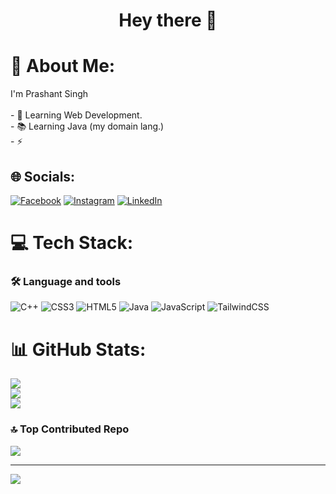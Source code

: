 
<div align="center">
<!--   <img src="https://visitor-badge.laobi.icu/badge?page_id=maurodesouza.maurodesouza&"  /> -->
</div>

###

<h1 align="center">Hey there 👋</h1>

###

# 💫 About Me:

<p align="left">I'm Prashant Singh <br><br>- 🔭 Learning Web Development.<br>- 📚 Learning Java (my domain lang.) <br>- ⚡</p> 


## 🌐 Socials:
[![Facebook](https://img.shields.io/badge/Facebook-%231877F2.svg?logo=Facebook&logoColor=white)](https://facebook.com/prashSingh.0) [![Instagram](https://img.shields.io/badge/Instagram-%23E4405F.svg?logo=Instagram&logoColor=white)](https://instagram.com/_prashant._0.1) [![LinkedIn](https://img.shields.io/badge/LinkedIn-%230077B5.svg?logo=linkedin&logoColor=white)](https://linkedin.com/in/prashant-singh-8b6449278) 


# 💻 Tech Stack: <h3 align="left">🛠 Language and tools</h3>
![C++](https://img.shields.io/badge/c++-%2300599C.svg?style=plastic&logo=c%2B%2B&logoColor=white) ![CSS3](https://img.shields.io/badge/css3-%231572B6.svg?style=plastic&logo=css3&logoColor=white) ![HTML5](https://img.shields.io/badge/html5-%23E34F26.svg?style=plastic&logo=html5&logoColor=white) ![Java](https://img.shields.io/badge/java-%23ED8B00.svg?style=plastic&logo=openjdk&logoColor=white) ![JavaScript](https://img.shields.io/badge/javascript-%23323330.svg?style=plastic&logo=javascript&logoColor=%23F7DF1E) ![TailwindCSS](https://img.shields.io/badge/tailwindcss-%2338B2AC.svg?style=plastic&logo=tailwind-css&logoColor=white)
# 📊 GitHub Stats:
![](https://github-readme-stats.vercel.app/api?username=prashDevCode&theme=dark&hide_border=true&include_all_commits=true&count_private=false)<br/>
![](https://github-readme-streak-stats.herokuapp.com/?user=prashDevCode&theme=dark&hide_border=true)<br/>
![](https://github-readme-stats.vercel.app/api/top-langs/?username=prashDevCode&theme=dark&hide_border=true&include_all_commits=true&count_private=false&layout=compact)

### 🔝 Top Contributed Repo
![](https://github-contributor-stats.vercel.app/api?username=prashDevCode&limit=5&theme=dark&combine_all_yearly_contributions=true)

---
[![](https://visitcount.itsvg.in/api?id=PrashDevCode&label=Profile%20Views%3A%20582&color=0&icon=2&pretty=true)](https://visitcount.itsvg.in)

<!-- Proudly created with GPRM ( https://gprm.itsvg.in ) -->

